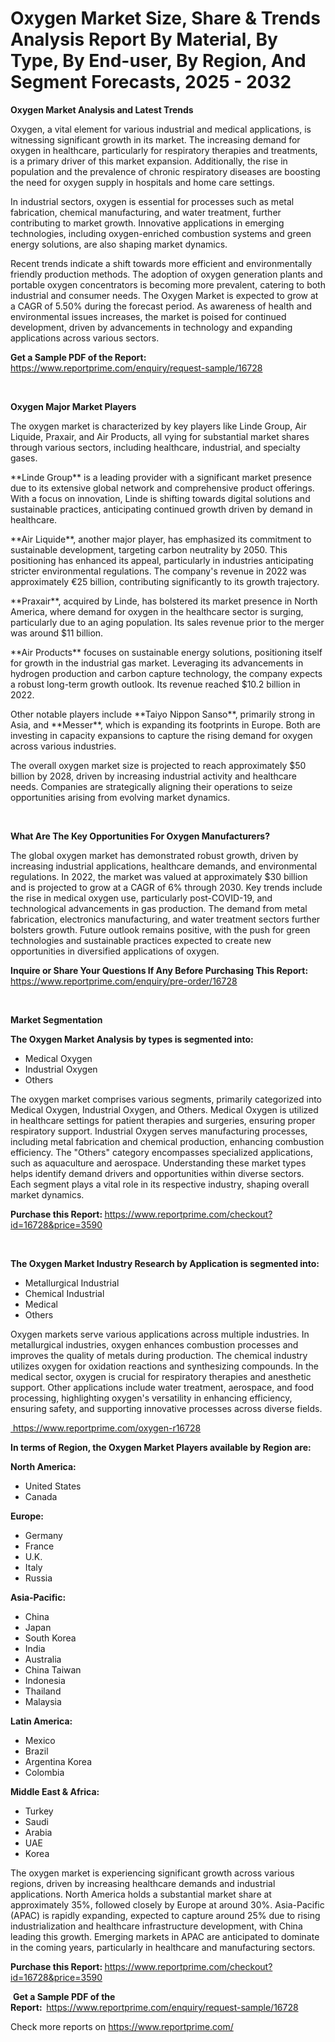 <p><h1>Oxygen Market Size, Share & Trends Analysis Report By Material, By Type, By End-user, By Region, And Segment Forecasts, 2025 - 2032</h1></p><p><strong>Oxygen Market Analysis and Latest Trends</strong></p>
<p><p>Oxygen, a vital element for various industrial and medical applications, is witnessing significant growth in its market. The increasing demand for oxygen in healthcare, particularly for respiratory therapies and treatments, is a primary driver of this market expansion. Additionally, the rise in population and the prevalence of chronic respiratory diseases are boosting the need for oxygen supply in hospitals and home care settings.</p><p>In industrial sectors, oxygen is essential for processes such as metal fabrication, chemical manufacturing, and water treatment, further contributing to market growth. Innovative applications in emerging technologies, including oxygen-enriched combustion systems and green energy solutions, are also shaping market dynamics.</p><p>Recent trends indicate a shift towards more efficient and environmentally friendly production methods. The adoption of oxygen generation plants and portable oxygen concentrators is becoming more prevalent, catering to both industrial and consumer needs. The Oxygen Market is expected to grow at a CAGR of 5.50% during the forecast period. As awareness of health and environmental issues increases, the market is poised for continued development, driven by advancements in technology and expanding applications across various sectors.</p></p>
<p><strong>Get a Sample PDF of the Report:&nbsp;</strong> <a href="https://www.reportprime.com/enquiry/request-sample/16728?utm_campaign=2945&utm_medium=2&utm_source=Github&utm_content=ia&utm_term=18032025&utm_id=oxygen">https://www.reportprime.com/enquiry/request-sample/16728</a></p>
<p>&nbsp;</p>
<p><strong>Oxygen Major Market Players</strong></p>
<p><p>The oxygen market is characterized by key players like Linde Group, Air Liquide, Praxair, and Air Products, all vying for substantial market shares through various sectors, including healthcare, industrial, and specialty gases. </p><p>**Linde Group** is a leading provider with a significant market presence due to its extensive global network and comprehensive product offerings. With a focus on innovation, Linde is shifting towards digital solutions and sustainable practices, anticipating continued growth driven by demand in healthcare.</p><p>**Air Liquide**, another major player, has emphasized its commitment to sustainable development, targeting carbon neutrality by 2050. This positioning has enhanced its appeal, particularly in industries anticipating stricter environmental regulations. The company's revenue in 2022 was approximately €25 billion, contributing significantly to its growth trajectory.</p><p>**Praxair**, acquired by Linde, has bolstered its market presence in North America, where demand for oxygen in the healthcare sector is surging, particularly due to an aging population. Its sales revenue prior to the merger was around $11 billion.</p><p>**Air Products** focuses on sustainable energy solutions, positioning itself for growth in the industrial gas market. Leveraging its advancements in hydrogen production and carbon capture technology, the company expects a robust long-term growth outlook. Its revenue reached $10.2 billion in 2022.</p><p>Other notable players include **Taiyo Nippon Sanso**, primarily strong in Asia, and **Messer**, which is expanding its footprints in Europe. Both are investing in capacity expansions to capture the rising demand for oxygen across various industries.</p><p>The overall oxygen market size is projected to reach approximately $50 billion by 2028, driven by increasing industrial activity and healthcare needs. Companies are strategically aligning their operations to seize opportunities arising from evolving market dynamics.</p></p>
<p>&nbsp;</p>
<p><strong>What Are The Key Opportunities For Oxygen Manufacturers?</strong></p>
<p><p>The global oxygen market has demonstrated robust growth, driven by increasing industrial applications, healthcare demands, and environmental regulations. In 2022, the market was valued at approximately $30 billion and is projected to grow at a CAGR of 6% through 2030. Key trends include the rise in medical oxygen use, particularly post-COVID-19, and technological advancements in gas production. The demand from metal fabrication, electronics manufacturing, and water treatment sectors further bolsters growth. Future outlook remains positive, with the push for green technologies and sustainable practices expected to create new opportunities in diversified applications of oxygen.</p></p>
<p><strong>Inquire or Share Your Questions If Any Before Purchasing This Report:</strong> <a href="https://www.reportprime.com/enquiry/pre-order/16728?utm_campaign=2945&utm_medium=2&utm_source=Github&utm_content=ia&utm_term=18032025&utm_id=oxygen">https://www.reportprime.com/enquiry/pre-order/16728</a></p>
<p>&nbsp;</p>
<p><strong>Market Segmentation</strong></p>
<p><strong>The Oxygen Market Analysis by types is segmented into:</strong></p>
<p><ul><li>Medical Oxygen</li><li>Industrial Oxygen</li><li>Others</li></ul></p>
<p><p>The oxygen market comprises various segments, primarily categorized into Medical Oxygen, Industrial Oxygen, and Others. Medical Oxygen is utilized in healthcare settings for patient therapies and surgeries, ensuring proper respiratory support. Industrial Oxygen serves manufacturing processes, including metal fabrication and chemical production, enhancing combustion efficiency. The "Others" category encompasses specialized applications, such as aquaculture and aerospace. Understanding these market types helps identify demand drivers and opportunities within diverse sectors. Each segment plays a vital role in its respective industry, shaping overall market dynamics.</p></p>
<p><strong>Purchase this Report:&nbsp;</strong><a href="https://www.reportprime.com/checkout?id=16728&price=3590&utm_campaign=2945&utm_medium=2&utm_source=Github&utm_content=ia&utm_term=18032025&utm_id=oxygen">https://www.reportprime.com/checkout?id=16728&price=3590</a></p>
<p>&nbsp;</p>
<p><strong>The Oxygen Market Industry Research by Application is segmented into:</strong></p>
<p><ul><li>Metallurgical Industrial</li><li>Chemical Industrial</li><li>Medical</li><li>Others</li></ul></p>
<p><p>Oxygen markets serve various applications across multiple industries. In metallurgical industries, oxygen enhances combustion processes and improves the quality of metals during production. The chemical industry utilizes oxygen for oxidation reactions and synthesizing compounds. In the medical sector, oxygen is crucial for respiratory therapies and anesthetic support. Other applications include water treatment, aerospace, and food processing, highlighting oxygen's versatility in enhancing efficiency, ensuring safety, and supporting innovative processes across diverse fields.</p></p>
<p><a href="https://www.reportprime.com/oxygen-r16728?utm_campaign=2945&utm_medium=2&utm_source=Github&utm_content=ia&utm_term=18032025&utm_id=oxygen">&nbsp;https://www.reportprime.com/oxygen-r16728</a></p>
<p><strong>In terms of Region, the Oxygen Market Players available by Region are:</strong></p>
<p>
    <p> <strong> North America: </strong>
        <ul>
            <li>United States</li>
            <li>Canada</li>
        </ul>
        </p> 
    <p> <strong> Europe: </strong>
        <ul>
            <li>Germany</li>
            <li>France</li>
            <li>U.K.</li>
            <li>Italy</li>
            <li>Russia</li>
        </ul>
        </p> 
    <p> <strong> Asia-Pacific: </strong>
        <ul>
            <li>China</li>
            <li>Japan</li>
            <li>South Korea</li>
            <li>India</li>
            <li>Australia</li>
            <li>China Taiwan</li>
            <li>Indonesia</li>
            <li>Thailand</li>
            <li>Malaysia</li>
        </ul>
        </p> 
    <p> <strong> Latin America: </strong>
        <ul>
            <li>Mexico</li>
            <li>Brazil</li>
            <li>Argentina Korea</li>
            <li>Colombia</li>
        </ul>
        </p> 
    <p> <strong> Middle East & Africa: </strong>
        <ul>
            <li>Turkey</li>
            <li>Saudi</li>
            <li>Arabia</li>
            <li>UAE</li>
            <li>Korea</li>
        </ul>
    </p>
    </p>
<p><p>The oxygen market is experiencing significant growth across various regions, driven by increasing healthcare demands and industrial applications. North America holds a substantial market share at approximately 35%, followed closely by Europe at around 30%. Asia-Pacific (APAC) is rapidly expanding, expected to capture around 25% due to rising industrialization and healthcare infrastructure development, with China leading this growth. Emerging markets in APAC are anticipated to dominate in the coming years, particularly in healthcare and manufacturing sectors.</p></p>
<p><strong>Purchase this Report: </strong><a href="https://www.reportprime.com/checkout?id=16728&price=3590&utm_campaign=2945&utm_medium=2&utm_source=Github&utm_content=ia&utm_term=18032025&utm_id=oxygen">https://www.reportprime.com/checkout?id=16728&price=3590</a></p>
<p>&nbsp;<strong>Get a Sample PDF of the Report:&nbsp;&nbsp;</strong><a href="https://www.reportprime.com/enquiry/request-sample/16728?utm_campaign=2945&utm_medium=2&utm_source=Github&utm_content=ia&utm_term=18032025&utm_id=oxygen">https://www.reportprime.com/enquiry/request-sample/16728</a></p>
<p><strong></strong></p>
<p>Check more reports on <a href="https://www.reportprime.com/?utm_campaign=2945&utm_medium=2&utm_source=Github&utm_content=ia&utm_term=18032025&utm_id=oxygen">https://www.reportprime.com/</a></p>